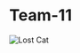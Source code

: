 # Team-11
![Lost Cat](http://www.cutestpaw.com/wp-content/uploads/2011/11/To-infinity-and-beyond.jpeg)
